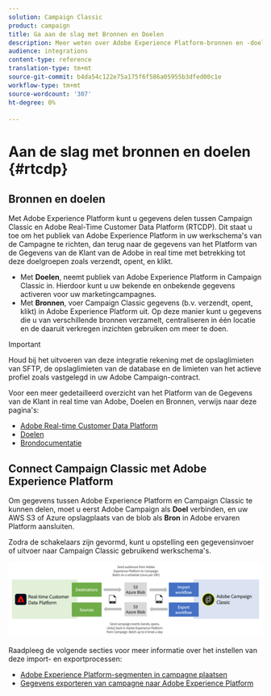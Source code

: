 ```yaml
---
solution: Campaign Classic
product: campaign
title: Ga aan de slag met Bronnen en Doelen
description: Meer weten over Adobe Experience Platform-bronnen en -doelen?
audience: integrations
content-type: reference
translation-type: tm+mt
source-git-commit: b4da54c122e75a175f6f586a05955b3dfed00c1e
workflow-type: tm+mt
source-wordcount: '307'
ht-degree: 0%

---
```



# Aan de slag met bronnen en doelen {#rtcdp}

## Bronnen en doelen

Met Adobe Experience Platform kunt u gegevens delen tussen Campaign Classic en Adobe Real-Time Customer Data Platform (RTCDP). Dit staat u toe om het publiek van Adobe Experience Platform in uw werkschema&#39;s van de Campagne te richten, dan terug naar de gegevens van het Platform van de Gegevens van de Klant van de Adobe in real time met betrekking tot deze doelgroepen zoals verzendt, opent, en klikt.

* Met **Doelen**, neemt publiek van Adobe Experience Platform in Campaign Classic in. Hierdoor kunt u uw bekende en onbekende gegevens activeren voor uw marketingcampagnes.
* Met **Bronnen**, voer Campaign Classic gegevens (b.v. verzendt, opent, klikt) in Adobe Experience Platform uit. Op deze manier kunt u gegevens die u van verschillende bronnen verzamelt, centraliseren in één locatie en de daaruit verkregen inzichten gebruiken om meer te doen.

>[!IMPORTANT]
>
>Houd bij het uitvoeren van deze integratie rekening met de opslaglimieten van SFTP, de opslaglimieten van de database en de limieten van het actieve profiel zoals vastgelegd in uw Adobe Campaign-contract.

Voor een meer gedetailleerd overzicht van het Platform van de Gegevens van de Klant in real time van Adobe, Doelen en Bronnen, verwijs naar deze pagina&#39;s:

* [Adobe Real-time Customer Data Platform](https://experienceleague.adobe.com/docs/experience-platform/rtcdp/overview.html)
* [Doelen](https://experienceleague.adobe.com/docs/experience-platform/destinations/home.html)
* [Brondocumentatie](https://experienceleague.adobe.com/docs/experience-platform/sources/home.html)

## Connect Campaign Classic met Adobe Experience Platform

Om gegevens tussen Adobe Experience Platform en Campaign Classic te kunnen delen, moet u eerst Adobe Campaign als **Doel** verbinden, en uw AWS S3 of Azure opslagplaats van de blob als **Bron** in Adobe ervaren Platform aansluiten.

Zodra de schakelaars zijn gevormd, kunt u opstelling een gegevensinvoer of uitvoer naar Campaign Classic gebruikend werkschema&#39;s.

![](assets/rtcdp-schema.png)

Raadpleeg de volgende secties voor meer informatie over het instellen van deze import- en exportprocessen:

* [Adobe Experience Platform-segmenten in campagne plaatsen](../../integrations/using/ingest-aep-data.md)
* [Gegevens exporteren van campagne naar Adobe Experience Platform](../../integrations/using/export-campaign-data.md)
